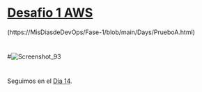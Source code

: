 

# [Desafio 1 AWS ]( https://misdiasdedevops.github.io/Fase-1/Days/AWS-Desafio-1.html)

(https://MisDiasdeDevOps/Fase-1/blob/main/Days/PrueboA.html)

#
#
#![Screenshot_93](https://user-images.githubusercontent.com/105083569/171956519-c8c3ca43-1887-486c-be5a-40f98300b5a6.png)


#
#
#
#
#

Seguimos en el [Día  14](day14.md).
